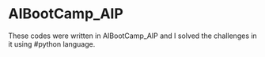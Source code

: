 # AIBootCamp_AIP
These codes were written in AIBootCamp_AIP and I solved the challenges in it using #python language.

